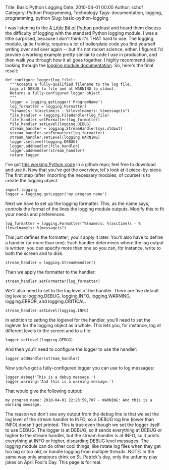 Title: Basic Python Logging
Date: 2010-04-01 00:00
Author: schof
Category: Python Programming, Technology
Tags: documentation, logging, programming, python
Slug: basic-python-logging

I was listening to the [A Little Bit of
Python](http://advocacy.python.org/podcasts/) podcast and heard them
discuss the difficulty of logging with the standard Python logging
module. I was a little surprised, because I don't think it's THAT hard
to use. The logging module, quite frankly, requires a lot of boilerplate
code you find yourself writing over and over again -- but it's not
rocket science, either. I figured I'd provide a working example pretty
similar to code I use in production, and then walk you through how it
all goes together. I highly recommend also looking through the [logging
module documentation](http://docs.python.org/library/logging.html). So,
here's the final result:

``` {lang="python"}
def configure_logger(log_file):
  """Accepts a fully-qualified filename to the log file.
  Logs at DEBUG to file and at WARNING to stdout.
  Returns a fully-configured logger object.
  """
  logger = logging.getLogger('ProgramName')
  log_formatter = logging.Formatter(
  "%(name)s: %(asctime)s - %(levelname)s: %(message)s")
  file_handler = logging.FileHandler(log_file)
  file_handler.setFormatter(log_formatter)
  file_handler.setLevel(logging.DEBUG)
  stream_handler = logging.StreamHandler(sys.stdout)
  stream_handler.setFormatter(log_formatter)
  stream_handler.setLevel(logging.WARNING)
  logger.setLevel(logging.DEBUG)
  logger.addHandler(file_handler)
  logger.addHandler(stream_handler)
  return logger
```

I've got [this working Python
code](//github.com/johnmarkschofield/python-logging-examples/blob/master/basic_python_logging.py)
in a github repo; feel free to download and use it. Now that you've got
the overview, let's look at it piece-by-piece. The first step (after
importing the necessary modules, of course) is to create the logging
object.

``` {lang="python"}
import logging
logger = logging.getLogger('my program name')
```

Next we have to set up the logging formatter. This, as the name says,
controls the format of the lines the logging module outputs. Modify this
to fit your needs and preferences.

``` {lang="python"}
log_formatter = logging.Formatter("%(name)s: %(asctime)s - %(levelname)s: %(message)s")
```

This just defines the formatter; you'll apply it later. You'll also have
to define a handler (or more than one). Each handler determines where
the log output is written; you can specify more than one so you can, for
instance, write to both the screen and to disk.

``` {lang="python"}
stream_handler = logging.StreamHandler()
```

Then we apply the formatter to the handler:

``` {lang="python"}
stream_handler.setFormatter(log_formatter)
```

We'll also need to set to the log level of the handler. There are five
default log levels: logging.DEBUG, logging.INFO, logging.WARNING,
logging.ERROR, and logging.CRITICAL.

``` {lang="python"}
stream_handler.setLevel(logging.INFO)
```

In addition to setting the loglevel for the handler, you'll need to set
the loglevel for the logging object as a whole. This lets you, for
instance, log at different levels to the screen and to a file.

``` {lang="python"}
logger.setLevel(logging.DEBUG)
```

And then you'll need to configure the logger to use the handler:

``` {lang="python"}
logger.addHandler(stream_handler)
```

Now you've got a fully-configured logger you can use to log messages:

``` {lang="python"}
logger.debug('This is a debug message.')
logger.warning('And this is a warning message.')
```

That would give the following output:

    my program name: 2010-04-01 22:23:59,707 - WARNING: And this is a warning message.

The reason we don't see any output from the debug line is that we set
the log level of the stream handler to INFO, so a DEBUG log line (lower
than INFO) doesn't get printed. This is true even though we set the
logger itself to use DEBUG. The logger is at DEBUG, so it sends
everything at DEBUG or higher to the stream handler, but the stream
handler is at INFO, so it prints everything at INFO or higher,
discarding DEBUG level messages. The logging module can do other cool
things, like rotate log files when they get too big or too old, or
handle logging from multiple threads. NOTE: In the same way only
amateurs drink on St. Patrick's day, only the unfunny play jokes on
April Fool's Day. This page is for real.

